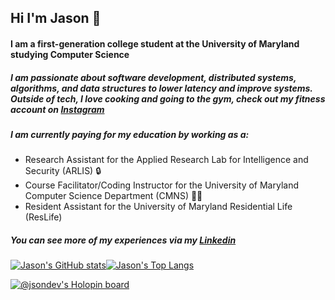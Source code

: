 ## Hi I'm Jason 👋
#### I am a first-generation college student at the University of Maryland studying Computer Science  
##### I am passionate about software development, distributed systems, algorithms, and data structures to lower latency and improve systems. Outside of tech, I love cooking and going to the gym, check out my fitness account on [Instagram](https://www.instagram.com/deversfit/) 

##### I am currently paying for my education by working as a: 
- Research Assistant for the Applied Research Lab for Intelligence and Security (ARLIS) 🔒
- Course Facilitator/Coding Instructor for the University of Maryland Computer Science Department (CMNS) 🧑‍🏫
- Resident Assistant for the University of Maryland Residential Life (ResLife)

##### You can see more of my experiences via my [Linkedin](https://www.linkedin.com/in/jason-devers/) 

[![Jason's GitHub stats](https://github-readme-stats-gamma-ashy-92.vercel.app/api?username=jsondevers&show_icons=true&theme=dracula&count_private=false)](https://github.com/jsondevers/github-readme-stats)[![Jason's Top Langs](https://github-readme-stats-gamma-ashy-92.vercel.app/api/top-langs/?username=jsondevers&langs_count=9&layout=compact&hide=html,standardml,jupyternotebook,make,cmake&theme=dracula&count_private=false)](https://github.com/jsondevers/github-readme-stats)

[![@jsondev's Holopin board](https://holopin.me/jsondev)](https://holopin.io/@jsondev)

<!--
![LeetCode Stats](https://leetcode.card.workers.dev/jdevers1?theme=dark&font=source_code_pro&extension=null)


### I am currently learning more about Git and trying to contribute to more open-source projects in my free time

[![@jsondev's Holopin board](https://holopin.me/jsondev)](https://holopin.io/@jsondev)

Here are some ideas to get you started:

- 🔭 I’m currently working on ...
- 🌱 I’m currently learning ...
- 👯 I’m looking to collaborate on ...
- 🤔 I’m looking for help with ...
- 💬 Ask me about ...
- 📫 How to reach me: ...
- 😄 Pronouns: ...
- ⚡ Fun fact: ...
-->
